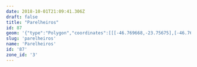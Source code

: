 ```yaml
---
date: 2018-10-01T21:09:41.306Z
draft: false
title: "Parelheiros"
id: 87
geom: '{"type":"Polygon","coordinates":[[[-46.769668,-23.75675],[-46.769629,-23.757927],[-46.769744,-23.75803],[-46.769756,-23.758193],[-46.769671,-23.758267],[-46.76944,-23.758102],[-46.769261,-23.758079],[-46.769097,-23.758144],[-46.769033,-23.758268],[-46.76911,-23.758557],[-46.769637,-23.759493],[-46.769813,-23.759585],[-46.770174,-23.760268],[-46.770172,-23.760345],[-46.770047,-23.760388],[-46.769826,-23.760289],[-46.769531,-23.760284],[-46.769389,-23.760362],[-46.769324,-23.760492],[-46.769327,-23.760602],[-46.769537,-23.760784],[-46.769794,-23.761141],[-46.769797,-23.762103],[-46.769906,-23.762232],[-46.770064,-23.762251],[-46.770155,-23.762123],[-46.770324,-23.761525],[-46.770492,-23.761473],[-46.770641,-23.761535],[-46.770945,-23.761972],[-46.770955,-23.762092],[-46.77047,-23.762503],[-46.770481,-23.76279],[-46.770868,-23.763161],[-46.771315,-23.76339],[-46.771568,-23.763775],[-46.771998,-23.763849],[-46.772032,-23.764053],[-46.771907,-23.764365],[-46.772074,-23.764508],[-46.772279,-23.764556],[-46.772356,-23.764673],[-46.772292,-23.765028],[-46.772522,-23.765692],[-46.772663,-23.76565],[-46.772611,-23.765466],[-46.772683,-23.765352],[-46.773112,-23.765283],[-46.77328,-23.765196],[-46.7735,-23.765214],[-46.773597,-23.76531],[-46.773585,-23.765554],[-46.773443,-23.765845],[-46.77316,-23.766204],[-46.773248,-23.766276],[-46.773636,-23.766261],[-46.773843,-23.766348],[-46.773918,-23.766475],[-46.773952,-23.766836],[-46.774092,-23.76696],[-46.774485,-23.767135],[-46.774872,-23.767137],[-46.775185,-23.766926],[-46.776046,-23.766733],[-46.776142,-23.766586],[-46.775989,-23.766364],[-46.776024,-23.766281],[-46.776624,-23.766149],[-46.777298,-23.76639],[-46.777839,-23.766344],[-46.777957,-23.766383],[-46.778044,-23.76702],[-46.778324,-23.767597],[-46.77862,-23.767444],[-46.779056,-23.766969],[-46.779242,-23.766975],[-46.779411,-23.767814],[-46.779667,-23.767932],[-46.780174,-23.767918],[-46.780266,-23.767947],[-46.780323,-23.768079],[-46.780036,-23.769171],[-46.779728,-23.769456],[-46.779769,-23.76962],[-46.780082,-23.770044],[-46.780104,-23.770193],[-46.780064,-23.770263],[-46.779603,-23.770378],[-46.779494,-23.770454],[-46.77926,-23.770732],[-46.779249,-23.770927],[-46.779342,-23.771059],[-46.779662,-23.771234],[-46.78012,-23.771254],[-46.780355,-23.771627],[-46.780528,-23.771705],[-46.781176,-23.771722],[-46.781306,-23.771663],[-46.781351,-23.771518],[-46.781101,-23.770956],[-46.781163,-23.770789],[-46.781276,-23.770757],[-46.781487,-23.77078],[-46.781879,-23.770978],[-46.782474,-23.771176],[-46.78262,-23.771628],[-46.782746,-23.771789],[-46.782888,-23.771771],[-46.783047,-23.771653],[-46.783233,-23.771316],[-46.783007,-23.771107],[-46.782517,-23.770885],[-46.782447,-23.770735],[-46.782507,-23.770285],[-46.782339,-23.769502],[-46.782394,-23.768536],[-46.782594,-23.768412],[-46.783567,-23.768152],[-46.783624,-23.76818],[-46.783701,-23.768273],[-46.78361,-23.768532],[-46.783677,-23.768639],[-46.784079,-23.768652],[-46.784278,-23.769031],[-46.785245,-23.769517],[-46.785404,-23.769934],[-46.785555,-23.770117],[-46.786491,-23.770665],[-46.786785,-23.77114],[-46.787311,-23.771634],[-46.787483,-23.771768],[-46.788266,-23.772126],[-46.788235,-23.772263],[-46.787992,-23.77231],[-46.787769,-23.772433],[-46.787824,-23.77257],[-46.788141,-23.772555],[-46.78825,-23.772602],[-46.78819,-23.773173],[-46.788364,-23.773489],[-46.788589,-23.773483],[-46.78882,-23.773098],[-46.789322,-23.772556],[-46.789538,-23.772557],[-46.789775,-23.772703],[-46.789925,-23.772949],[-46.78996,-23.773144],[-46.789737,-23.773802],[-46.789551,-23.773951],[-46.789659,-23.774192],[-46.790112,-23.774574],[-46.790797,-23.774925],[-46.791336,-23.775388],[-46.791524,-23.77568],[-46.792071,-23.776008],[-46.792302,-23.776289],[-46.792189,-23.776723],[-46.793404,-23.777467],[-46.793634,-23.777711],[-46.793846,-23.778114],[-46.793879,-23.778593],[-46.793517,-23.779057],[-46.793118,-23.77922],[-46.792972,-23.779357],[-46.793045,-23.779534],[-46.793474,-23.77981],[-46.793568,-23.779963],[-46.793609,-23.78015],[-46.793522,-23.78047],[-46.793279,-23.78055],[-46.793233,-23.780637],[-46.793304,-23.780774],[-46.793551,-23.780919],[-46.793538,-23.781044],[-46.793253,-23.781421],[-46.793051,-23.781888],[-46.792889,-23.781878],[-46.792504,-23.781504],[-46.792349,-23.78148],[-46.79224,-23.781562],[-46.792232,-23.78166],[-46.792698,-23.782291],[-46.792589,-23.782483],[-46.792266,-23.782554],[-46.791893,-23.782505],[-46.79152,-23.782697],[-46.791582,-23.782874],[-46.791897,-23.782886],[-46.792096,-23.782982],[-46.792269,-23.783355],[-46.792287,-23.783584],[-46.79192,-23.783637],[-46.791474,-23.784043],[-46.791304,-23.784028],[-46.791208,-23.783865],[-46.791176,-23.783625],[-46.79103,-23.783586],[-46.790334,-23.784178],[-46.789793,-23.784289],[-46.789492,-23.784619],[-46.789466,-23.784752],[-46.789517,-23.784893],[-46.789816,-23.785127],[-46.789882,-23.78526],[-46.789731,-23.785709],[-46.789844,-23.785998],[-46.789818,-23.786094],[-46.789508,-23.786195],[-46.789058,-23.786195],[-46.788247,-23.786352],[-46.788115,-23.78653],[-46.787996,-23.787019],[-46.788341,-23.787289],[-46.788634,-23.787652],[-46.78879,-23.787568],[-46.788813,-23.787091],[-46.788909,-23.787056],[-46.789024,-23.787101],[-46.789147,-23.787258],[-46.789241,-23.787635],[-46.789455,-23.787773],[-46.789627,-23.787749],[-46.789901,-23.787534],[-46.790117,-23.787459],[-46.790249,-23.787448],[-46.790353,-23.787516],[-46.790337,-23.787698],[-46.790142,-23.787934],[-46.790179,-23.788333],[-46.78987,-23.788709],[-46.789896,-23.788934],[-46.790109,-23.789418],[-46.790119,-23.789612],[-46.789916,-23.789647],[-46.789698,-23.789222],[-46.789484,-23.789222],[-46.789341,-23.789378],[-46.789232,-23.789676],[-46.789216,-23.789851],[-46.7893,-23.79005],[-46.789681,-23.790289],[-46.789994,-23.790788],[-46.790661,-23.791289],[-46.790808,-23.791231],[-46.790947,-23.790923],[-46.791125,-23.790758],[-46.791348,-23.790783],[-46.791614,-23.79094],[-46.792103,-23.79137],[-46.792086,-23.791561],[-46.791669,-23.79194],[-46.792097,-23.792361],[-46.792292,-23.792834],[-46.792917,-23.793302],[-46.793261,-23.793347],[-46.793815,-23.793772],[-46.794229,-23.793721],[-46.794433,-23.793866],[-46.794512,-23.794103],[-46.794441,-23.794461],[-46.794517,-23.794758],[-46.79495,-23.795225],[-46.795169,-23.795293],[-46.795174,-23.795476],[-46.795074,-23.795591],[-46.795104,-23.795682],[-46.795555,-23.795974],[-46.795986,-23.796909],[-46.796486,-23.797497],[-46.796481,-23.797816],[-46.796342,-23.797902],[-46.796107,-23.797934],[-46.795935,-23.79843],[-46.796079,-23.798863],[-46.796098,-23.799156],[-46.796282,-23.799467],[-46.79671,-23.799718],[-46.797161,-23.799724],[-46.797432,-23.799922],[-46.797688,-23.799956],[-46.798047,-23.800142],[-46.798421,-23.800219],[-46.798494,-23.8003],[-46.798585,-23.800725],[-46.798777,-23.800909],[-46.799145,-23.801067],[-46.799412,-23.801495],[-46.799672,-23.801539],[-46.800015,-23.801697],[-46.80037,-23.80149],[-46.8005,-23.801536],[-46.80063,-23.801879],[-46.800594,-23.802399],[-46.800807,-23.803057],[-46.800696,-23.803278],[-46.800351,-23.80341],[-46.800313,-23.80354],[-46.800517,-23.803929],[-46.800848,-23.804254],[-46.800888,-23.80441],[-46.800834,-23.804614],[-46.800446,-23.805071],[-46.80047,-23.80525],[-46.800619,-23.80526],[-46.800929,-23.804986],[-46.801121,-23.805084],[-46.801379,-23.805832],[-46.801779,-23.806076],[-46.801849,-23.806324],[-46.801811,-23.806653],[-46.801871,-23.806986],[-46.802054,-23.807314],[-46.802444,-23.807277],[-46.802778,-23.807486],[-46.803329,-23.807369],[-46.803499,-23.807455],[-46.803512,-23.807589],[-46.803247,-23.80781],[-46.802769,-23.807867],[-46.802745,-23.808062],[-46.802922,-23.808267],[-46.80391,-23.809075],[-46.804091,-23.809187],[-46.804458,-23.809259],[-46.804434,-23.809319],[-46.803159,-23.809989],[-46.800935,-23.810584],[-46.798425,-23.81021],[-46.797503,-23.810642],[-46.797025,-23.810936],[-46.796426,-23.811061],[-46.796191,-23.811025],[-46.795455,-23.810706],[-46.795105,-23.810464],[-46.794741,-23.810431],[-46.792112,-23.811143],[-46.790146,-23.811343],[-46.78873,-23.811578],[-46.787046,-23.812403],[-46.786437,-23.812615],[-46.785589,-23.812646],[-46.785191,-23.812735],[-46.784871,-23.813264],[-46.784548,-23.813413],[-46.784444,-23.813359],[-46.784454,-23.813199],[-46.784389,-23.813132],[-46.784133,-23.813118],[-46.783895,-23.813028],[-46.7835,-23.813237],[-46.782924,-23.813262],[-46.782565,-23.8132],[-46.78248,-23.813254],[-46.78235,-23.813626],[-46.782168,-23.813725],[-46.781915,-23.814016],[-46.781594,-23.814092],[-46.781191,-23.814052],[-46.780547,-23.814349],[-46.780326,-23.814558],[-46.779741,-23.814865],[-46.779364,-23.81522],[-46.778816,-23.815548],[-46.777362,-23.816224],[-46.776984,-23.816621],[-46.776462,-23.81674],[-46.77638,-23.816878],[-46.77605,-23.8171],[-46.775892,-23.817118],[-46.775586,-23.817432],[-46.775432,-23.817441],[-46.775184,-23.817658],[-46.774916,-23.817726],[-46.774581,-23.817538],[-46.774307,-23.817511],[-46.773889,-23.817668],[-46.773792,-23.81781],[-46.773669,-23.818287],[-46.77337,-23.818334],[-46.772476,-23.819051],[-46.771655,-23.819954],[-46.771226,-23.820096],[-46.771044,-23.820036],[-46.770486,-23.820193],[-46.769811,-23.821022],[-46.769244,-23.821238],[-46.768893,-23.821454],[-46.768784,-23.821555],[-46.768749,-23.821764],[-46.767881,-23.822815],[-46.767818,-23.823013],[-46.767884,-23.823184],[-46.767764,-23.82343],[-46.767425,-23.823565],[-46.767187,-23.823954],[-46.76696,-23.824001],[-46.766764,-23.824184],[-46.766245,-23.824387],[-46.765876,-23.824742],[-46.765234,-23.825163],[-46.765015,-23.825378],[-46.764776,-23.825799],[-46.764265,-23.826004],[-46.763794,-23.82637],[-46.763516,-23.826486],[-46.763105,-23.826887],[-46.763043,-23.827135],[-46.762871,-23.827206],[-46.762642,-23.82743],[-46.7626,-23.827817],[-46.762764,-23.828823],[-46.76283,-23.829012],[-46.763049,-23.829288],[-46.76304,-23.829783],[-46.763164,-23.83054],[-46.763439,-23.831541],[-46.763754,-23.832301],[-46.763894,-23.83246],[-46.764449,-23.832592],[-46.764613,-23.832692],[-46.764843,-23.83297],[-46.765099,-23.833593],[-46.765569,-23.833827],[-46.76554,-23.834284],[-46.76532,-23.83459],[-46.76514,-23.834584],[-46.764803,-23.834378],[-46.764548,-23.834324],[-46.76376,-23.834281],[-46.763356,-23.834322],[-46.763021,-23.83454],[-46.762847,-23.834991],[-46.762787,-23.835465],[-46.76253,-23.835925],[-46.762595,-23.836503],[-46.762884,-23.836755],[-46.763002,-23.837016],[-46.762979,-23.83855],[-46.762719,-23.839475],[-46.762794,-23.839891],[-46.76327,-23.840574],[-46.764131,-23.841251],[-46.764321,-23.841601],[-46.764338,-23.842204],[-46.76446,-23.842453],[-46.764642,-23.842569],[-46.765662,-23.842636],[-46.766197,-23.842822],[-46.768336,-23.843368],[-46.769461,-23.843366],[-46.77006,-23.843174],[-46.770451,-23.843153],[-46.770633,-23.843236],[-46.770701,-23.843385],[-46.770917,-23.84348],[-46.77119,-23.843473],[-46.771838,-23.843319],[-46.77215,-23.843328],[-46.772886,-23.843477],[-46.773404,-23.843714],[-46.773791,-23.843726],[-46.774146,-23.843653],[-46.774511,-23.84339],[-46.774927,-23.84328],[-46.775253,-23.843276],[-46.775594,-23.843167],[-46.776248,-23.842472],[-46.776502,-23.842416],[-46.776964,-23.842422],[-46.777154,-23.842489],[-46.777763,-23.84291],[-46.777903,-23.842938],[-46.778054,-23.842887],[-46.778264,-23.84266],[-46.778436,-23.842346],[-46.77856,-23.842378],[-46.778725,-23.842551],[-46.778981,-23.842636],[-46.779528,-23.84235],[-46.779951,-23.842481],[-46.780237,-23.84246],[-46.780044,-23.843051],[-46.780154,-23.843317],[-46.780095,-23.843587],[-46.779811,-23.843905],[-46.779387,-23.844243],[-46.779448,-23.844583],[-46.779413,-23.84486],[-46.778864,-23.846231],[-46.77895,-23.846792],[-46.779122,-23.846953],[-46.779398,-23.84706],[-46.779424,-23.847126],[-46.779251,-23.847347],[-46.779616,-23.847573],[-46.779437,-23.847873],[-46.779572,-23.848024],[-46.77944,-23.84809],[-46.779434,-23.848158],[-46.779902,-23.848363],[-46.779884,-23.848431],[-46.779259,-23.848793],[-46.779012,-23.849214],[-46.779167,-23.84989],[-46.779406,-23.850162],[-46.779499,-23.850494],[-46.778826,-23.852488],[-46.778286,-23.853564],[-46.777351,-23.854534],[-46.776934,-23.855064],[-46.776626,-23.855276],[-46.77631,-23.85562],[-46.776481,-23.856038],[-46.775672,-23.856344],[-46.775665,-23.866522],[-46.775305,-23.866678],[-46.774888,-23.866713],[-46.774357,-23.867164],[-46.774048,-23.867295],[-46.773781,-23.867825],[-46.773486,-23.868047],[-46.773116,-23.86811],[-46.772651,-23.867983],[-46.772214,-23.8681],[-46.771758,-23.868126],[-46.77135,-23.868019],[-46.770864,-23.867999],[-46.770146,-23.868275],[-46.769285,-23.868445],[-46.768395,-23.868284],[-46.768266,-23.868213],[-46.768006,-23.867817],[-46.767567,-23.8675],[-46.767272,-23.867076],[-46.766755,-23.8671],[-46.765591,-23.867323],[-46.765376,-23.86727],[-46.765122,-23.867044],[-46.764874,-23.866933],[-46.764544,-23.86693],[-46.763851,-23.867104],[-46.763525,-23.866992],[-46.763253,-23.866763],[-46.752321,-23.870563],[-46.747546,-23.872025],[-46.741593,-23.873696],[-46.73628,-23.875324],[-46.732545,-23.876326],[-46.720629,-23.879903],[-46.71714,-23.880856],[-46.69917,-23.886165],[-46.666836,-23.88756],[-46.664648,-23.887607],[-46.651782,-23.888206],[-46.651673,-23.889649],[-46.651267,-23.891098],[-46.650762,-23.892168],[-46.648333,-23.896472],[-46.647413,-23.897576],[-46.644598,-23.900242],[-46.643862,-23.901244],[-46.643264,-23.902398],[-46.641092,-23.90726],[-46.640707,-23.908299],[-46.64044,-23.909688],[-46.640432,-23.910784],[-46.640514,-23.911526],[-46.63893,-23.911156],[-46.610487,-23.905521],[-46.609867,-23.905507],[-46.609741,-23.905355],[-46.609021,-23.904862],[-46.609185,-23.904433],[-46.609554,-23.904186],[-46.609747,-23.903898],[-46.609973,-23.903895],[-46.610145,-23.903761],[-46.610831,-23.903498],[-46.611404,-23.903167],[-46.611882,-23.902635],[-46.612355,-23.902492],[-46.612413,-23.902314],[-46.612974,-23.901876],[-46.613471,-23.901875],[-46.613891,-23.901739],[-46.614032,-23.901575],[-46.614104,-23.901382],[-46.614047,-23.900929],[-46.614204,-23.900879],[-46.614312,-23.900559],[-46.614522,-23.900274],[-46.61478,-23.900074],[-46.614909,-23.899838],[-46.615032,-23.898752],[-46.615294,-23.897894],[-46.615335,-23.89674],[-46.615441,-23.896413],[-46.615444,-23.895813],[-46.615622,-23.894214],[-46.615932,-23.893411],[-46.616241,-23.892932],[-46.616384,-23.892531],[-46.616369,-23.892113],[-46.616093,-23.891615],[-46.616351,-23.891098],[-46.616478,-23.890547],[-46.616718,-23.890373],[-46.617147,-23.889894],[-46.617103,-23.889692],[-46.617199,-23.889359],[-46.617111,-23.888745],[-46.617145,-23.88861],[-46.617285,-23.888524],[-46.617226,-23.888282],[-46.617269,-23.887813],[-46.61743,-23.887259],[-46.617253,-23.886668],[-46.617527,-23.886093],[-46.617415,-23.885546],[-46.617493,-23.885175],[-46.617445,-23.885053],[-46.617481,-23.88478],[-46.617215,-23.883859],[-46.617003,-23.883577],[-46.616821,-23.882241],[-46.616794,-23.881527],[-46.616534,-23.880619],[-46.616614,-23.879799],[-46.616722,-23.879451],[-46.616551,-23.879183],[-46.616554,-23.879076],[-46.616852,-23.878825],[-46.616893,-23.878689],[-46.616784,-23.878546],[-46.616557,-23.878417],[-46.616602,-23.878086],[-46.616509,-23.878059],[-46.616365,-23.878216],[-46.616187,-23.878075],[-46.6162,-23.877927],[-46.616327,-23.877797],[-46.616229,-23.877753],[-46.616212,-23.87762],[-46.616045,-23.87757],[-46.616159,-23.877409],[-46.616007,-23.877408],[-46.615878,-23.877323],[-46.615846,-23.876937],[-46.615442,-23.876675],[-46.615401,-23.876541],[-46.615578,-23.876038],[-46.61573,-23.875943],[-46.615718,-23.875881],[-46.615537,-23.875808],[-46.615503,-23.875646],[-46.615821,-23.875481],[-46.615708,-23.8754],[-46.615744,-23.875249],[-46.615868,-23.875168],[-46.615812,-23.875024],[-46.615712,-23.874976],[-46.61572,-23.874756],[-46.615832,-23.874828],[-46.615878,-23.875009],[-46.615989,-23.875046],[-46.616106,-23.874942],[-46.61632,-23.874995],[-46.616411,-23.874912],[-46.61619,-23.874696],[-46.616179,-23.874546],[-46.616367,-23.874688],[-46.616443,-23.874648],[-46.616359,-23.874481],[-46.616426,-23.874368],[-46.616135,-23.874353],[-46.616048,-23.874016],[-46.615942,-23.873983],[-46.615966,-23.874145],[-46.615911,-23.874191],[-46.615844,-23.874137],[-46.615813,-23.873954],[-46.615618,-23.873894],[-46.615898,-23.873781],[-46.615974,-23.873627],[-46.615957,-23.873564],[-46.615801,-23.87363],[-46.615685,-23.873594],[-46.615729,-23.873283],[-46.615569,-23.872924],[-46.615609,-23.872666],[-46.615862,-23.872521],[-46.615885,-23.872262],[-46.61577,-23.872039],[-46.615934,-23.871882],[-46.615939,-23.871728],[-46.616035,-23.871713],[-46.616113,-23.871603],[-46.616165,-23.871346],[-46.616442,-23.871226],[-46.616353,-23.871124],[-46.616391,-23.871065],[-46.616487,-23.871054],[-46.616758,-23.871196],[-46.61687,-23.871136],[-46.616794,-23.870778],[-46.616926,-23.870725],[-46.617162,-23.870368],[-46.617168,-23.870255],[-46.61706,-23.87023],[-46.617003,-23.870127],[-46.617336,-23.869996],[-46.617176,-23.869733],[-46.617037,-23.869639],[-46.617072,-23.869364],[-46.616924,-23.869158],[-46.616832,-23.868858],[-46.617043,-23.868283],[-46.616959,-23.86797],[-46.617144,-23.867662],[-46.617183,-23.86691],[-46.617326,-23.86681],[-46.617427,-23.866525],[-46.617228,-23.866453],[-46.617179,-23.866366],[-46.616867,-23.86445],[-46.616204,-23.862732],[-46.618262,-23.860846],[-46.623098,-23.858553],[-46.624067,-23.85736],[-46.628639,-23.854879],[-46.630463,-23.854323],[-46.632361,-23.852841],[-46.63395,-23.845342],[-46.634177,-23.836753],[-46.636305,-23.836898],[-46.638592,-23.837667],[-46.64114,-23.838742],[-46.644098,-23.840658],[-46.650693,-23.846281],[-46.654999,-23.849146],[-46.657827,-23.849664],[-46.659748,-23.849882],[-46.662138,-23.849449],[-46.664369,-23.849149],[-46.666419,-23.848154],[-46.667449,-23.847184],[-46.668765,-23.846574],[-46.670725,-23.84619],[-46.673232,-23.846103],[-46.677037,-23.846644],[-46.678576,-23.845786],[-46.678875,-23.845691],[-46.679399,-23.845777],[-46.679897,-23.84578],[-46.680442,-23.845931],[-46.680406,-23.846171],[-46.680808,-23.846345],[-46.681121,-23.846625],[-46.681179,-23.846735],[-46.681016,-23.846851],[-46.681035,-23.846938],[-46.681643,-23.847207],[-46.681359,-23.848085],[-46.681483,-23.848283],[-46.681501,-23.848482],[-46.681697,-23.848963],[-46.681808,-23.849548],[-46.682032,-23.849755],[-46.682201,-23.849694],[-46.682722,-23.849887],[-46.682731,-23.849738],[-46.682578,-23.849527],[-46.682877,-23.849435],[-46.683091,-23.84949],[-46.683267,-23.849461],[-46.683425,-23.849679],[-46.683609,-23.849435],[-46.683806,-23.84933],[-46.683823,-23.849221],[-46.6846,-23.849137],[-46.684781,-23.849155],[-46.684755,-23.84938],[-46.68484,-23.849416],[-46.684965,-23.849339],[-46.685116,-23.849478],[-46.685145,-23.849648],[-46.685524,-23.849613],[-46.685585,-23.849651],[-46.686053,-23.84918],[-46.686113,-23.849267],[-46.686041,-23.849588],[-46.686253,-23.849631],[-46.68628,-23.849713],[-46.685879,-23.849705],[-46.68582,-23.849814],[-46.686174,-23.849951],[-46.686527,-23.850388],[-46.686947,-23.850512],[-46.686878,-23.850686],[-46.687048,-23.850735],[-46.686915,-23.851035],[-46.686743,-23.851211],[-46.686818,-23.851403],[-46.686987,-23.851463],[-46.687304,-23.851338],[-46.687543,-23.851321],[-46.687819,-23.851617],[-46.688001,-23.851641],[-46.688209,-23.851831],[-46.688511,-23.851949],[-46.688549,-23.851809],[-46.688869,-23.851895],[-46.689081,-23.852171],[-46.68931,-23.852146],[-46.689343,-23.852302],[-46.689609,-23.8523],[-46.689885,-23.852052],[-46.690351,-23.852058],[-46.690497,-23.851978],[-46.690563,-23.851782],[-46.690652,-23.851712],[-46.691505,-23.85162],[-46.692472,-23.85043],[-46.693035,-23.849967],[-46.693358,-23.849437],[-46.693948,-23.849422],[-46.694506,-23.845638],[-46.694895,-23.844536],[-46.695825,-23.842611],[-46.696152,-23.841477],[-46.696641,-23.835087],[-46.696905,-23.833628],[-46.698941,-23.827708],[-46.699346,-23.826874],[-46.701264,-23.82341],[-46.701807,-23.822252],[-46.703024,-23.817975],[-46.703115,-23.817051],[-46.702989,-23.815787],[-46.701195,-23.809512],[-46.700973,-23.808544],[-46.700902,-23.807785],[-46.701037,-23.806444],[-46.701354,-23.805336],[-46.711703,-23.776851],[-46.711898,-23.776001],[-46.711998,-23.774944],[-46.711943,-23.768594],[-46.712449,-23.768498],[-46.712573,-23.768244],[-46.712608,-23.767796],[-46.712745,-23.767375],[-46.713094,-23.766998],[-46.713427,-23.766793],[-46.713602,-23.766567],[-46.714175,-23.766256],[-46.714471,-23.766214],[-46.714701,-23.766261],[-46.71548,-23.766031],[-46.717305,-23.765833],[-46.718241,-23.765319],[-46.718405,-23.76541],[-46.718304,-23.765548],[-46.718347,-23.765607],[-46.718307,-23.765668],[-46.718701,-23.765844],[-46.719456,-23.765928],[-46.719967,-23.765803],[-46.720283,-23.765866],[-46.72047,-23.765983],[-46.721235,-23.765955],[-46.721506,-23.765744],[-46.721748,-23.765653],[-46.722265,-23.765827],[-46.722667,-23.765748],[-46.722861,-23.765794],[-46.722934,-23.765967],[-46.723142,-23.766102],[-46.723424,-23.765979],[-46.723651,-23.766005],[-46.724088,-23.765918],[-46.724469,-23.766105],[-46.725138,-23.766153],[-46.725324,-23.766065],[-46.725329,-23.765969],[-46.725545,-23.765738],[-46.725672,-23.765421],[-46.725992,-23.765164],[-46.725688,-23.764555],[-46.725419,-23.764462],[-46.725316,-23.76428],[-46.725106,-23.764192],[-46.724588,-23.764197],[-46.724605,-23.764042],[-46.724751,-23.763826],[-46.72456,-23.763675],[-46.724737,-23.763528],[-46.725021,-23.76355],[-46.724762,-23.763094],[-46.72479,-23.763023],[-46.725114,-23.763078],[-46.725277,-23.762926],[-46.725311,-23.762494],[-46.725164,-23.762307],[-46.725097,-23.762084],[-46.725156,-23.761595],[-46.72507,-23.761472],[-46.725429,-23.761296],[-46.72504,-23.761153],[-46.72499,-23.761027],[-46.725119,-23.760981],[-46.725352,-23.761082],[-46.725575,-23.761018],[-46.725612,-23.760311],[-46.725825,-23.76027],[-46.725848,-23.76004],[-46.725976,-23.760078],[-46.726074,-23.760012],[-46.725938,-23.759901],[-46.725908,-23.759776],[-46.725983,-23.759588],[-46.725963,-23.759256],[-46.726124,-23.759197],[-46.726142,-23.759071],[-46.725972,-23.758915],[-46.725803,-23.758891],[-46.725736,-23.758495],[-46.72536,-23.758414],[-46.725409,-23.758274],[-46.725352,-23.758217],[-46.725263,-23.7582],[-46.725182,-23.758293],[-46.72509,-23.758252],[-46.725231,-23.757907],[-46.725146,-23.757741],[-46.725263,-23.757493],[-46.725282,-23.757204],[-46.725138,-23.757228],[-46.724926,-23.757409],[-46.72484,-23.757396],[-46.7247,-23.757092],[-46.724524,-23.75701],[-46.724479,-23.756884],[-46.724501,-23.756796],[-46.724785,-23.756755],[-46.724889,-23.756673],[-46.725184,-23.756736],[-46.725637,-23.756529],[-46.726413,-23.756861],[-46.726834,-23.756837],[-46.726953,-23.756781],[-46.727371,-23.7563],[-46.727614,-23.755891],[-46.727726,-23.755363],[-46.727741,-23.754765],[-46.727507,-23.754163],[-46.727403,-23.753997],[-46.726903,-23.753637],[-46.726709,-23.753346],[-46.726387,-23.753077],[-46.72586,-23.751756],[-46.725836,-23.75133],[-46.726098,-23.750412],[-46.726228,-23.749497],[-46.726388,-23.748971],[-46.726421,-23.747598],[-46.726656,-23.747037],[-46.72767,-23.745886],[-46.728314,-23.744466],[-46.732299,-23.739472],[-46.735279,-23.741814],[-46.739855,-23.743342],[-46.743862,-23.743302],[-46.747761,-23.742132],[-46.754089,-23.739286],[-46.757392,-23.738671],[-46.761208,-23.737665],[-46.76335,-23.738187],[-46.765565,-23.742462],[-46.766316,-23.747126],[-46.766125,-23.752846],[-46.767076,-23.75427],[-46.769668,-23.75675]]]}'
slug: 'parelheiros'
name: 'Parelheiros'
id: '87'
zone_id: '3'
---
```

		
